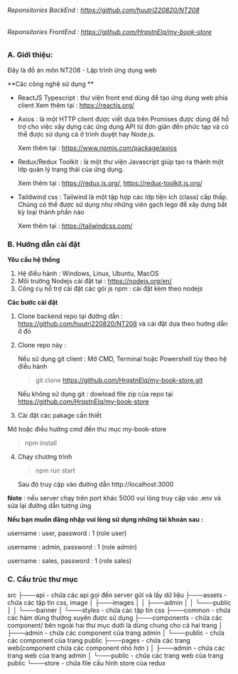 ###### Reponsitories BackEnd : https://github.com/huutri220820/NT208

###### Reponsitories FrontEnd : https://github.com/HrqstnElq/my-book-store

### A. Giới thiệu:

Đây là đồ án môn NT208 - Lập trình ứng dụng web

**Các công nghệ sử dụng **

- ReactJS Typescript : thư viện front end dùng để tạo ứng dụng web phía client 
  Xem thêm tại : https://reactjs.org/

- Axios : là một HTTP client được viết dựa trên Promises được dùng để hỗ trợ cho việc xây dựng các ứng dụng API từ đơn giản đến phức tạp và có thể được sử dụng cả ở trình duyệt hay Node.js.

  Xem thêm tại : https://www.npmjs.com/package/axios

- Redux/Redux Toolkit : là một thư viện Javascript giúp tạo ra thành một lớp quản lý trạng thái của ứng dụng.

  Xem thêm tại : https://redux.js.org/,  https://redux-toolkit.js.org/

- Taildwind css :  Tailwind là một tập hợp các lớp tiện ích (class) cấp thấp. Chúng có thể được sử dụng như những viên gạch lego để xây dựng bất kỳ loại thành phần nào

  Xem thêm tại : https://tailwindcss.com/

### B. Hướng dẫn cài đặt 

**Yêu cầu hệ thống**

1. Hệ điều hành : Windows, Linux, Ubuntu, MacOS 
2. Môi trường Nodejs cài đặt tại : https://nodejs.org/en/
3. Công cụ hỗ trợ cài đặt các gói js npm : cài đặt kèm theo nodejs

**Các bước cài đặt**

1. Clone backend repo tại đường dẫn : https://github.com/huutri220820/NT208 và cài đặt dựa theo hướng dẫn ở đó

2. Clone repo này : 

   Nếu sử dụng git client : Mở CMD, Terminal hoặc Powershell tùy theo hệ điều hành

   > git clone https://github.com/HrqstnElq/my-book-store.git

   Nếu không sử dụng git : dowload file zip của repo tại https://github.com/HrqstnElq/my-book-store

3.  Cài đặt các pakage cần thiết 

   Mở hoặc điều hướng cmd đến thư mục my-book-store 

   > npm install 

4. Chạy chương trình

   > npm run start 

   Sau đó truy cập vào đường dẫn http://localhost:3000 

**Note** : nếu server chạy trên port khác 5000 vui lòng truy cập vào .env và sửa lại đường dẫn tương ứng



**Nếu bạn muốn đăng nhập vui lòng sử dụng những tài khoản sau :** 

username : user, password : 1 (role user)

username : admin, password : 1 (role admin)

username : sales, password : 1 (role sales)

### C. Cấu trúc thư mục 

src 
├───api - chứa các api gọi đến server gửi và lấy dữ liệu
├───assets  - chứa các tập tin css, image
│   ├───images 
│   │   ├───admin
│   │   └───public
│   │       └───banner
│   └───styles - chứa các tập tin css 
├───common - chứa các hàm dùng thường xuyên được sử dụng 
├───components  - chứa các component/ bên ngoài hai thư mục dưới là dùng chung cho cả hai trang
│   ├───admin - chứa các component của trang admin
│   └───public - chứa các component của trang public
├───pages - chứa các trang web(component chứa các component nhỏ hơn )
│   ├───admin - chứa các trang web của trang admin
│   └───public - chứa các trang web của trang public 
└───store - chứa file cấu hình store của redux 



